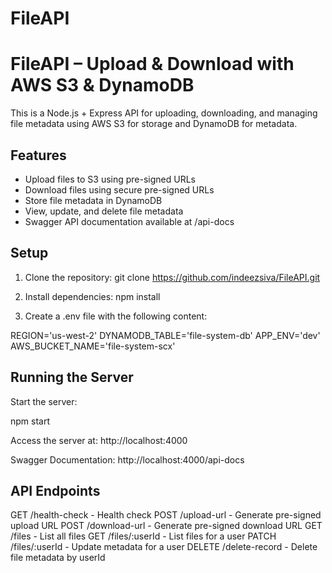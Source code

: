 # FileAPI
FileAPI – Upload & Download with AWS S3 & DynamoDB
==================================================

This is a Node.js + Express API for uploading, downloading, and managing file metadata using AWS S3 for storage and DynamoDB for metadata.

Features
--------
- Upload files to S3 using pre-signed URLs
- Download files using secure pre-signed URLs
- Store file metadata in DynamoDB
- View, update, and delete file metadata
- Swagger API documentation available at /api-docs

Setup
-----
1. Clone the repository:
   git clone https://github.com/indeezsiva/FileAPI.git

2. Install dependencies:
   npm install

3. Create a .env file with the following content:

REGION='us-west-2'
DYNAMODB_TABLE='file-system-db'
APP_ENV='dev'
AWS_BUCKET_NAME='file-system-scx'

Running the Server
------------------
Start the server:

   npm start

Access the server at:
   http://localhost:4000

Swagger Documentation:
   http://localhost:4000/api-docs

API Endpoints
-------------
GET    /health-check        - Health check
POST   /upload-url          - Generate pre-signed upload URL
POST   /download-url        - Generate pre-signed download URL
GET    /files               - List all files
GET    /files/:userId       - List files for a user
PATCH  /files/:userId       - Update metadata for a user
DELETE /delete-record       - Delete file metadata by userId
